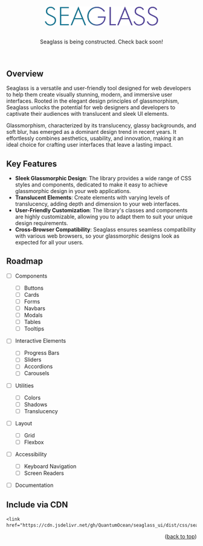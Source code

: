 <a name="readme-top"></a>


<!-- PROJECT LOGO -->
<br />
<div align="center">
    <img src=".github/seaglass_logo.png" alt="Logo" width="300px" height="">

  <p align="center">
    <br>
    Seaglass is being constructed. Check back soon!
    <br>
    <br>
    <br>
  </p>
</div>


<!-- ABOUT THE PROJECT -->
## Overview
Seaglass is a versatile and user-friendly tool designed for web developers to help them create visually stunning, modern, and immersive user interfaces. Rooted in the elegant design principles of glassmorphism, Seaglass unlocks the potential for web designers and developers to captivate their audiences with translucent and sleek UI elements.

Glassmorphism, characterized by its translucency, glassy backgrounds, and soft blur, has emerged as a dominant design trend in recent years. It effortlessly combines aesthetics, usability, and innovation, making it an ideal choice for crafting user interfaces that leave a lasting impact.

<!-- ![Product Name Screen Shot][product-screenshot] -->

## Key Features
- **Sleek Glassmorphic Design**: The library provides a wide range of CSS styles and components, dedicated to make it easy to achieve glassmorphic design in your web applications.
- **Translucent Elements**: Create elements with varying levels of translucency, adding depth and dimension to your web interfaces.
- **User-Friendly Customization**: The library's classes and components are highly customizable, allowing you to adapt them to suit your unique design requirements.
- **Cross-Browser Compatibility**: Seaglass ensures seamless compatibility with various web browsers, so your glassmorphic designs look as expected for all your users.

<!-- ROADMAP -->
## Roadmap

- [ ] Components
  - [ ] Buttons
  - [ ] Cards
  - [ ] Forms
  - [ ] Navbars
  - [ ] Modals
  - [ ] Tables
  - [ ] Tooltips
- [ ] Interactive Elements
  - [ ] Progress Bars
  - [ ] Sliders
  - [ ] Accordions
  - [ ] Carousels
- [ ] Utilities
  - [ ] Colors
  - [ ] Shadows
  - [ ] Translucency
- [ ] Layout
  - [ ] Grid
  - [ ] Flexbox
- [ ] Accessibility
  - [ ] Keyboard Navigation
  - [ ] Screen Readers
- [ ] Documentation


<!-- CDN -->
## Include via CDN
```
<link href="https://cdn.jsdelivr.net/gh/QuantumOcean/seaglass_ui/dist/css/seaglass.min.css">
```
<p align="right">(<a href="#readme-top">back to top</a>)</p>


<!-- MARKDOWN LINKS & IMAGES -->
[product-screenshot]: public/images/screenshot.png
[Node.js]: https://img.shields.io/badge/node.js-7FC729?style=for-the-badge&logo=nodedotjs&logoColor=white
[Node-url]: https://nextjs.org/
